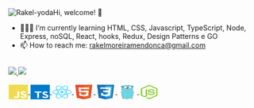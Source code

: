  <img align="left" alt="Rakel-yoda" src="https://cdn.discordapp.com/attachments/795358919417397249/825430589581688872/hi.gif">
Hi, welcome! 👋

- 👩🏻‍💻 I’m currently learning HTML, CSS, Javascript, TypeScript, Node, Express, noSQL, React, hooks, Redux, Design Patterns e GO
- 📫 How to reach me: rakelmoreiramendonca@gmail.com

 ##
 <div>
  <a href="https://github.com/rakelmm/rakelmm.git"> 
  <img height="160em" src="https://github-readme-stats.vercel.app/api?username=rakelmm&show_icons=true&theme=dracula"/>
  <img height="160em" src="https://github-readme-stats.vercel.app/api/top-langs/?username=rakelmm&layout=compact&langs_count=30&theme=dracula"/>
</div>
<div style="display: inline_block"><br>
  <img align="center" alt="Rakel-Js" height="30" width="40" src="https://raw.githubusercontent.com/devicons/devicon/master/icons/javascript/javascript-plain.svg">
  <img align="center" alt="Rakel-Ts" height="30" width="40" src="https://raw.githubusercontent.com/devicons/devicon/master/icons/typescript/typescript-plain.svg">
  <img align="center" alt="Rakel-React" height="30" width="40" src="https://raw.githubusercontent.com/devicons/devicon/master/icons/react/react-original.svg">
  <img align="center" alt="Rakel-HTML" height="30" width="40" src="https://raw.githubusercontent.com/devicons/devicon/master/icons/html5/html5-original.svg">
  <img align="center" alt="Rakel-CSS" height="30" width="40" src="https://raw.githubusercontent.com/devicons/devicon/master/icons/css3/css3-original.svg">
  <img align="center" alt="Rakel-GO" height="30" width="40" src="https://raw.githubusercontent.com/devicons/devicon/master/icons/go/go-original.svg">
  <img align="center" alt="Rakel-Nodejs" height="30" width="40" src="https://raw.githubusercontent.com/devicons/devicon/master/icons/nodejs/nodejs-original.svg">
  
</div>
  
